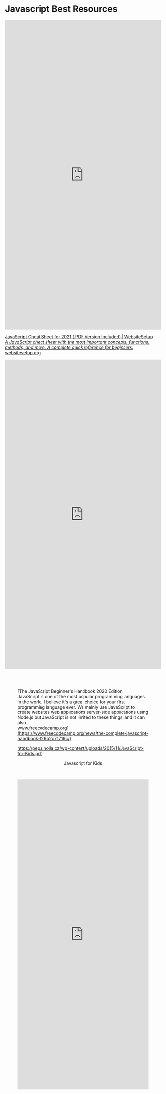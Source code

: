 # Javascript Best Resources


<iframe style="width:100%; height:1000px;" allow="autoplay *; encrypted-media *" src="https://docs.google.com/viewer?embedded=true&amp;url=https%3A%2F%2Fautotelicum.github.io%2FSmooth-CoffeeScript%2Fliterate%2Fjs-intro.pdf" allowfullscreen="true" frameborder="0"></iframe>


<br>

[JavaScript Cheat Sheet for 2021 (.PDF Version Included) | WebsiteSetup  <br>
*A JavaScript cheat sheet with the most important concepts, functions, methods, and more. A complete quick reference for beginners.*  <br>
websitesetup.org](https://websitesetup.org/javascript-cheat-sheet/)


<iframe style="width:100%; height:1000px;" allow="autoplay *; encrypted-media *" src="https://docs.google.com/viewer?embedded=true&amp;url=https%3A%2F%2Fptgmedia.pearsoncmg.com%2Fimages%2F9780789758064%2Fsamplepages%2F9780789758064.pdf" allowfullscreen="true" frameborder="0"></iframe>
<figure>

<br>
​

[The JavaScript Beginner's Handbook 2020 Edition  <br>
JavaScript is one of the most popular programming languages in the world.  I believe it's a great choice for your first programming language ever.  We mainly use JavaScript to create  websites web applications server-side applications using Node.js but JavaScript is not limited to these things, and it can also  <br>
www.freecodecamp.org](https://www.freecodecamp.org/news/the-complete-javascript-handbook-f26b2c71719c/)
​
<br>

<https://pepa.holla.cz/wp-content/uploads/2015/11/JavaScript-for-Kids.pdf>

<center>Javascript for Kids</center>

​

<iframe style="width:100%; height:1000px;" allow="autoplay *; encrypted-media *" src="https://docs.google.com/viewer?embedded=true&amp;url=https%3A%2F%2Fwww.evl.uic.edu%2Fluc%2Fbvis546%2FEssential_Javascript_--_A_Javascript_Tutorial.pdf" allowfullscreen="true" frameborder="0">

</iframe>
​
​


